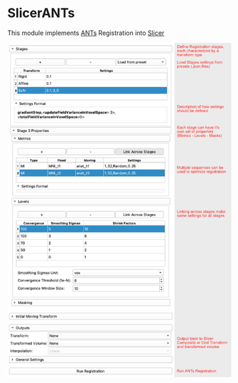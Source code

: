 # SlicerANTs

This module implements [ANTs](https://github.com/ANTsX/ANTs) Registration into [Slicer](https://github.com/Slicer/Slicer)

![SlicerANTs](Documentation/ModuleUI.png?raw=true)

